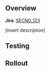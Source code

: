 ## Overview

**Jira**: [SECNG_123](https://clever.atlassian.net/browse/SECNG_123)

[insert description]

## Testing

## Rollout


